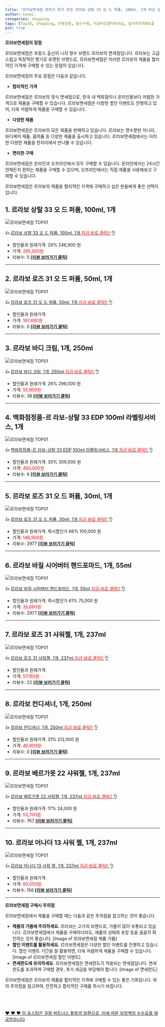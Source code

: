 ```yaml
---
title: "르라보면세점 최저가 특가 추천 르라보 상탈 33 오 드 퍼퓸, 100ml, 1개 비교 장점 구매가이드"
author: eunmi.
categories: shopping
tags: [Top10, shopping, 유행상품, 필수구매, 지금바로클릭하세요, 놓치면후회해요]
pin: true
---
```

**르라보면세점의 장점**

르라보면세점은 프랑스 출신의 니치 향수 브랜드 르라보의 면세점입니다. 르라보는 고급스럽고 독창적인 향기로 유명한 브랜드로, 르라보면세점은 이러한 르라보의 제품을 합리적인 가격에 구매할 수 있는 장점이 있습니다.

르라보면세점의 주요 장점은 다음과 같습니다.

* **합리적인 가격**

르라보면세점은 르라보의 정식 면세점으로, 한국 내 백화점이나 온라인몰보다 저렴한 가격으로 제품을 구매할 수 있습니다. 르라보면세점은 다양한 할인 이벤트도 진행하고 있어, 더욱 저렴하게 제품을 구매할 수 있습니다.

* **다양한 제품**

르라보면세점은 르라보의 모든 제품을 판매하고 있습니다. 르라보는 향수뿐만 아니라, 바디케어 제품, 홈퍼퓸 등 다양한 제품을 출시하고 있습니다. 르라보면세점에서는 이러한 다양한 제품을 한자리에서 만나볼 수 있습니다.

* **편리한 구매**

르라보면세점은 온라인과 오프라인에서 모두 구매할 수 있습니다. 온라인에서는 24시간 언제든지 원하는 제품을 구매할 수 있으며, 오프라인에서는 직접 제품을 사용해보고 구매할 수 있습니다.

르라보면세점은 르라보의 제품을 합리적인 가격에 구매하고 싶은 분들에게 좋은 선택지입니다.

   

## 1. 르라보 상탈 33 오 드 퍼퓸, 100ml, 1개

![르라보면세점 TOP01](https://thumbnail6.coupangcdn.com/thumbnails/remote/230x230ex/image/vendor_inventory/ca34/f82413402e9a8e1e11fde9142227d09a66f7faca11c10647b7ce1ccc320e.png)


👍 [르라보 상탈 33 오 드 퍼퓸, 100ml, 1개 <font color=red> 지금 바로 클릭!! </font> ](https://link.coupang.com/re/AFFSDP?lptag=AF3617701&subid=GithubCoopas&pageKey=6717881655&traceid=V0-153&itemId=15617369085&vendorItemId=82835192949) 👌 


- 할인율과 원래가격: 29%  246,900   원
- 가격: <span style='color:red'>285,500원</span>
- 리뷰수: 5  [**[리뷰 보러가기 클릭]**](https://link.coupang.com/re/AFFSDP?lptag=AF3617701&subid=GithubCoopas&pageKey=6717881655&traceid=V0-153&itemId=15617369085&vendorItemId=82835192949)

---


   

## 2. 르라보 로즈 31 오 드 퍼퓸, 50ml, 1개

![르라보면세점 TOP01](https://thumbnail9.coupangcdn.com/thumbnails/remote/230x230ex/image/vendor_inventory/a102/45fd427e3025c6d25570fd602de4f27d4396854682833993fb5d850a35d1.png)


👍 [르라보 로즈 31 오 드 퍼퓸, 50ml, 1개 <font color=red> 지금 바로 클릭!! </font> ](https://link.coupang.com/re/AFFSDP?lptag=AF3617701&subid=GithubCoopas&pageKey=6638384480&traceid=V0-153&itemId=15165560253&vendorItemId=82386951945) 👌 


- 할인율과 원래가격: 
- 가격: <span style='color:red'>187,480원</span>
- 리뷰수: 0  [**[리뷰 보러가기 클릭]**](https://link.coupang.com/re/AFFSDP?lptag=AF3617701&subid=GithubCoopas&pageKey=6638384480&traceid=V0-153&itemId=15165560253&vendorItemId=82386951945)

---


   

## 3. 르라보 바디 크림, 1개, 250ml

![르라보면세점 TOP01](https://thumbnail7.coupangcdn.com/thumbnails/remote/230x230ex/image/vendor_inventory/a73e/5d0078b4641943b4c0fb658a69a931599cebce76c1f741e96ca3026ab0fc.jpg)


👍 [르라보 바디 크림, 1개, 250ml <font color=red> 지금 바로 클릭!! </font> ](https://link.coupang.com/re/AFFSDP?lptag=AF3617701&subid=GithubCoopas&pageKey=7077301818&traceid=V0-153&itemId=17594768664&vendorItemId=84761146500) 👌 


- 할인율과 원래가격: 26%  299,000   원
- 가격: <span style='color:red'>55,900원</span>
- 리뷰수: 38  [**[리뷰 보러가기 클릭]**](https://link.coupang.com/re/AFFSDP?lptag=AF3617701&subid=GithubCoopas&pageKey=7077301818&traceid=V0-153&itemId=17594768664&vendorItemId=84761146500)

---


   

## 4. 백화점정품-르 라보-상탈 33 EDP 100ml 라벨링서비스, 1개

![르라보면세점 TOP01](https://thumbnail9.coupangcdn.com/thumbnails/remote/230x230ex/image/vendor_inventory/9ee4/1fa0328d230c97e8371576787602f842c8eef1bf3bdd7dfc4089c7b43117.jpg)


👍 [백화점정품-르 라보-상탈 33 EDP 100ml 라벨링서비스, 1개 <font color=red> 지금 바로 클릭!! </font> ](https://link.coupang.com/re/AFFSDP?lptag=AF3617701&subid=GithubCoopas&pageKey=7338722392&traceid=V0-153&itemId=17603857091&vendorItemId=82653511762) 👌 


- 할인율과 원래가격: 30%  309,000   원
- 가격: <span style='color:red'>460,000원</span>
- 리뷰수: 6  [**[리뷰 보러가기 클릭]**](https://link.coupang.com/re/AFFSDP?lptag=AF3617701&subid=GithubCoopas&pageKey=7338722392&traceid=V0-153&itemId=17603857091&vendorItemId=82653511762)

---


   

## 5. 르라보 로즈 31 오 드 퍼퓸, 30ml, 1개

![르라보면세점 TOP01](https://thumbnail7.coupangcdn.com/thumbnails/remote/230x230ex/image/vendor_inventory/a138/8b82c09967a37bcff8f8bc5249aa7a5b34ae13a0e8a5a6d0089134fd1cc4.png)


👍 [르라보 로즈 31 오 드 퍼퓸, 30ml, 1개 <font color=red> 지금 바로 클릭!! </font> ](https://link.coupang.com/re/AFFSDP?lptag=AF3617701&subid=GithubCoopas&pageKey=6638384480&traceid=V0-153&itemId=15165560252&vendorItemId=82386951935) 👌 


- 할인율과 원래가격: 즉시할인가 66%  100,000   원
- 가격: <span style='color:red'>146,900원</span>
- 리뷰수: 2977  [**[리뷰 보러가기 클릭]**](https://link.coupang.com/re/AFFSDP?lptag=AF3617701&subid=GithubCoopas&pageKey=6638384480&traceid=V0-153&itemId=15165560252&vendorItemId=82386951935)

---


   

## 6. 르라보 바질 시어버터 핸드포마드, 1개, 55ml

![르라보면세점 TOP01](https://thumbnail7.coupangcdn.com/thumbnails/remote/230x230ex/image/vendor_inventory/89e9/2a8d1db3b18f6a3667905d103d49faa884547eb9557d457e0a3f2ba0f23d.jpg)


👍 [르라보 바질 시어버터 핸드포마드, 1개, 55ml <font color=red> 지금 바로 클릭!! </font> ](https://link.coupang.com/re/AFFSDP?lptag=AF3617701&subid=GithubCoopas&pageKey=6516845173&traceid=V0-153&itemId=14419874081&vendorItemId=81663742433) 👌 


- 할인율과 원래가격: 즉시할인가 61%  75,000   원
- 가격: <span style='color:red'>35,660원</span>
- 리뷰수: 2977  [**[리뷰 보러가기 클릭]**](https://link.coupang.com/re/AFFSDP?lptag=AF3617701&subid=GithubCoopas&pageKey=6516845173&traceid=V0-153&itemId=14419874081&vendorItemId=81663742433)

---


   

## 7. 르라보 로즈 31 샤워젤, 1개, 237ml

![르라보면세점 TOP01](https://thumbnail7.coupangcdn.com/thumbnails/remote/230x230ex/image/vendor_inventory/91d7/b3f1d042fd9176c626a2b7fef745669761d5d503efc564c7f89dd0f42e2e.jpg)


👍 [르라보 로즈 31 샤워젤, 1개, 237ml <font color=red> 지금 바로 클릭!! </font> ](https://link.coupang.com/re/AFFSDP?lptag=AF3617701&subid=GithubCoopas&pageKey=7077301951&traceid=V0-153&itemId=17594769362&vendorItemId=84761146680) 👌 


- 할인율과 원래가격: 
- 가격: <span style='color:red'>57,160원</span>
- 리뷰수: 22  [**[리뷰 보러가기 클릭]**](https://link.coupang.com/re/AFFSDP?lptag=AF3617701&subid=GithubCoopas&pageKey=7077301951&traceid=V0-153&itemId=17594769362&vendorItemId=84761146680)

---


   

## 8. 르라보 컨디셔너, 1개, 250ml

![르라보면세점 TOP01](https://thumbnail8.coupangcdn.com/thumbnails/remote/230x230ex/image/vendor_inventory/5c4a/0df49986f2c66b89857d0198928d1b414bd36b3b9457fba4d0d86206d383.jpg)


👍 [르라보 컨디셔너, 1개, 250ml <font color=red> 지금 바로 클릭!! </font> ](https://link.coupang.com/re/AFFSDP?lptag=AF3617701&subid=GithubCoopas&pageKey=7077301752&traceid=V0-153&itemId=17594768440&vendorItemId=84761146173) 👌 


- 할인율과 원래가격: 31%  212,000   원
- 가격: <span style='color:red'>40,600원</span>
- 리뷰수: 0  [**[리뷰 보러가기 클릭]**](https://link.coupang.com/re/AFFSDP?lptag=AF3617701&subid=GithubCoopas&pageKey=7077301752&traceid=V0-153&itemId=17594768440&vendorItemId=84761146173)

---


   

## 9. 르라보 베르가못 22 샤워젤, 1개, 237ml

![르라보면세점 TOP01](https://thumbnail6.coupangcdn.com/thumbnails/remote/230x230ex/image/vendor_inventory/cefd/8223febeef8eb647cc9da205b3bf5d9c27a834967f543ed6670b8da9d196.jpg)


👍 [르라보 베르가못 22 샤워젤, 1개, 237ml <font color=red> 지금 바로 클릭!! </font> ](https://link.coupang.com/re/AFFSDP?lptag=AF3617701&subid=GithubCoopas&pageKey=7077301806&traceid=V0-153&itemId=17594768599&vendorItemId=84761146438) 👌 


- 할인율과 원래가격: 17%  24,000   원
- 가격: <span style='color:red'>53,700원</span>
- 리뷰수: 767  [**[리뷰 보러가기 클릭]**](https://link.coupang.com/re/AFFSDP?lptag=AF3617701&subid=GithubCoopas&pageKey=7077301806&traceid=V0-153&itemId=17594768599&vendorItemId=84761146438)

---


   

## 10. 르라보 어나더 13 샤워 젤, 1개, 237ml

![르라보면세점 TOP01](https://thumbnail10.coupangcdn.com/thumbnails/remote/230x230ex/image/vendor_inventory/2659/a7998fb291937ce5b29c7ba9a383117e737ac036f69e1e337b3210881474.jpg)


👍 [르라보 어나더 13 샤워 젤, 1개, 237ml <font color=red> 지금 바로 클릭!! </font> ](https://link.coupang.com/re/AFFSDP?lptag=AF3617701&subid=GithubCoopas&pageKey=7077301874&traceid=V0-153&itemId=17594768865&vendorItemId=84761146645) 👌 


- 할인율과 원래가격: 
- 가격: <span style='color:red'>60,000원</span>
- 리뷰수: 156  [**[리뷰 보러가기 클릭]**](https://link.coupang.com/re/AFFSDP?lptag=AF3617701&subid=GithubCoopas&pageKey=7077301874&traceid=V0-153&itemId=17594768865&vendorItemId=84761146645)

---
**르라보면세점 구매시 주의점**

르라보면세점에서 제품을 구매할 때는 다음과 같은 주의점을 참고하는 것이 좋습니다.

* **제품의 가품에 주의하세요.** 르라보는 고가의 브랜드로, 가품이 많이 유통되고 있습니다. 르라보면세점에서 제품을 구매하더라도, 제품의 상태와 포장 등을 꼼꼼히 확인하는 것이 좋습니다.
[Image of 르라보면세점 제품 가품]
* **할인 이벤트를 활용하세요.** 르라보면세점은 다양한 할인 이벤트를 진행하고 있습니다. 할인 이벤트 기간을 잘 활용하면, 더욱 저렴하게 제품을 구매할 수 있습니다.
[Image of 르라보면세점 할인 이벤트]
* **면세한도에 유의하세요.** 르라보면세점은 면세한도가 적용되는 면세점입니다. 면세한도를 초과하여 구매할 경우, 추가 세금을 부담해야 합니다.
[Image of 면세한도]

르라보면세점은 르라보의 제품을 합리적인 가격에 구매할 수 있는 좋은 기회입니다. 위의 주의점을 참고하여, 안전하고 합리적인 구매를 하시기 바랍니다.<br><br><br><br><br> [ ❤ ❤ ❤ 이 포스팅은 쿠팡 파트너스 활동의 일환으로, 이에 따른 일정액의 수수료를 제공받습니다](https://link.coupang.com/a/bcEFyh)